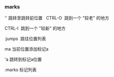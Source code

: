 ### marks

''
跳转至跳转前位置
 
CTRL-O 
跳到一个 "较老" 的地方

CTRL-I 
跳到一个 "较新" 的地方  

:jumps 
跳往位置列表

ma
当前位置添加标记a

'a
跳转到标记a位置

:marks
标记列表
